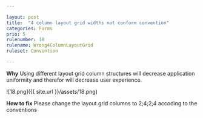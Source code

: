```yaml
---

layout: post
title:  "4 column layout grid widths not conform convention"
categories: Forms
prio: 5
rulenumber: 18
rulename: Wrong4ColumnLayoutGrid
ruleset: Convention

---
```


**Why**
Using different layout grid column structures will decrease application uniformity and therefor will decrease user experience.

![18.png]({{ site.url }}/assets/18.png)

**How to fix**
Please change the layout grid columns to 2;4;2;4 accoding to the conventions